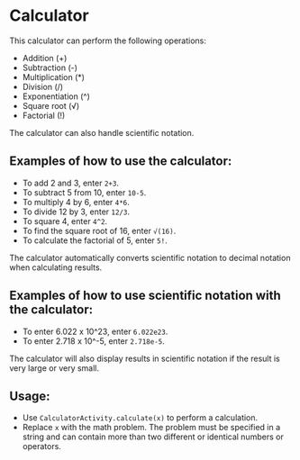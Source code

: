 # Calculator

This calculator can perform the following operations:
- Addition (+)
- Subtraction (-)
- Multiplication (*)
- Division (/)
- Exponentiation (^)
- Square root (√)
- Factorial (!)

The calculator can also handle scientific notation.

## Examples of how to use the calculator:
- To add 2 and 3, enter `2+3`.
- To subtract 5 from 10, enter `10-5`.
- To multiply 4 by 6, enter `4*6`.
- To divide 12 by 3, enter `12/3`.
- To square 4, enter `4^2`.
- To find the square root of 16, enter `√(16)`.
- To calculate the factorial of 5, enter `5!`.

The calculator automatically converts scientific notation to decimal notation when calculating results.

## Examples of how to use scientific notation with the calculator:
- To enter 6.022 x 10^23, enter `6.022e23`.
- To enter 2.718 x 10^-5, enter `2.718e-5`.

The calculator will also display results in scientific notation if the result is very large or very small.

## Usage:
- Use `CalculatorActivity.calculate(x)` to perform a calculation.
- Replace `x` with the math problem. The problem must be specified in a string and can contain more than two different or identical numbers or operators.
